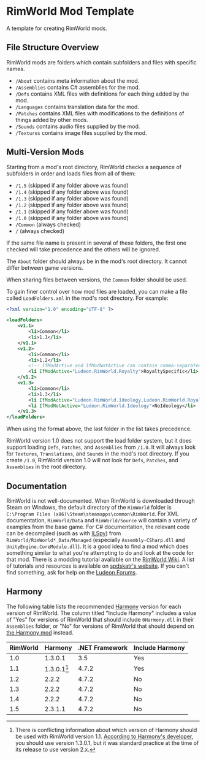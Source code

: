 # RimWorld Mod Template

A template for creating RimWorld mods.

## File Structure Overview

RimWorld mods are folders which contain subfolders and files with specific names.

- `/About` contains meta information about the mod.
- `/Assemblies` contains C# assemblies for the mod.
- `/Defs` contains XML files with definitions for each thing added by the mod.
- `/Languages` contains translation data for the mod.
- `/Patches` contains XML files with modifications to the definitions of things added by other mods.
- `/Sounds` contains audio files supplied by the mod.
- `/Textures` contains image files supplied by the mod.

## Multi-Version Mods

Starting from a mod's root directory, RimWorld checks a sequence of subfolders in order and loads files from all of them:

- `/1.5` (skipped if any folder above was found)
- `/1.4` (skipped if any folder above was found)
- `/1.3` (skipped if any folder above was found)
- `/1.2` (skipped if any folder above was found)
- `/1.1` (skipped if any folder above was found)
- `/1.0` (skipped if any folder above was found)
- `/Common` (always checked)
- `/` (always checked)

If the same file name is present in several of these folders, the first one checked will take precedence and the others will be ignored.

The `About` folder should always be in the mod's root directory. It cannot differ between game versions.

When sharing files between versions, the `Common` folder should be used.

To gain finer control over how mod files are loaded, you can make a file called `LoadFolders.xml` in the mod's root directory. For example:

```xml
<?xml version="1.0" encoding="UTF-8" ?>

<loadFolders>
	<v1.1>
		<li>Common</li>
		<li>1.1</li>
	</v1.1>
	<v1.2>
		<li>Common</li>
		<li>1.2</li>
		<!-- IfModActive and IfModNotActive can contain comma-separated (treated like an OR operator) package IDs of mods. The folder will only be loaded if the condition is met. -->
		<li IfModActive="Ludeon.RimWorld.Royalty">RoyaltySpecific</li>
	</v1.2>
	<v1.3>
		<li>Common</li>
		<li>1.3</li>
		<li IfModActive="Ludeon.RimWorld.Ideology,Ludeon.RimWorld.Royalty">AnyExpansions</li>
		<li IfModNotActive="Ludeon.RimWorld.Ideology">NoIdeology</li>
	</v1.3>
</loadFolders>
```

When using the format above, the last folder in the list takes precedence.

RimWorld version 1.0 does not support the load folder system, but it does support loading `Defs`, `Patches`, and `Assemblies` from `/1.0`. It will always look for `Textures`, `Translations`, and `Sounds` in the mod's root directory. If you create `/1.0`, RimWorld version 1.0 will not look for `Defs`, `Patches`, and `Assemblies` in the root directory.

## Documentation

RimWorld is not well-documented. When RimWorld is downloaded through Steam on Windows, the default directory of the `RimWorld` folder is `C:\Program Files (x86)\Steam\steamapps\common\RimWorld`. For XML documentation, `RimWorld/Data` and `RimWorld/Source` will contain a variety of examples from the base game. For C# documentation, the relevant code can be decompiled (such as with [ILSpy](https://github.com/icsharpcode/ILSpy)) from `RimWorld/RimWorld*_Data/Managed` (especially `Assembly-CSharp.dll` and `UnityEngine.CoreModule.dll`). It is a good idea to find a mod which does something similar to what you're attempting to do and look at the code for that mod. There is a modding tutorial available on the [RimWorld Wiki](https://rimworldwiki.com/wiki/Modding). A list of tutorials and resources is available on [spdskatr's website](https://spdskatr.github.io/RWModdingResources/). If you can't find something, ask for help on the [Ludeon Forums](https://ludeon.com/forums/).

## Harmony

The following table lists the recommended [Harmony](https://github.com/pardeike/Harmony) version for each version of RimWorld. The column titled "Include Harmony" includes a value of "Yes" for versions of RimWorld that should include `0Harmony.dll` in their `Assemblies` folder, or "No" for versions of RimWorld that should depend on [the Harmony mod](https://github.com/pardeike/HarmonyRimWorld) instead.

| RimWorld | Harmony     | .NET Framework | Include Harmony |
| -------- | ----------- | -------------- | --------------- |
| 1.0      | 1.3.0.1     | 3.5            | Yes             |
| 1.1      | 1.3.0.1[^1] | 4.7.2          | Yes             |
| 1.2      | 2.2.2       | 4.7.2          | No              |
| 1.3      | 2.2.2       | 4.7.2          | No              |
| 1.4      | 2.2.2       | 4.7.2          | No              |
| 1.5      | 2.3.1.1     | 4.7.2          | No              |

[^1]: There is conflicting information about which version of Harmony should be used with RimWorld version 1.1. [According to Harmony's developer](https://github.com/pardeike/HarmonyRimWorld/issues/39), you should use version 1.3.0.1, but it was standard practice at the time of its release to use version 2.x.
